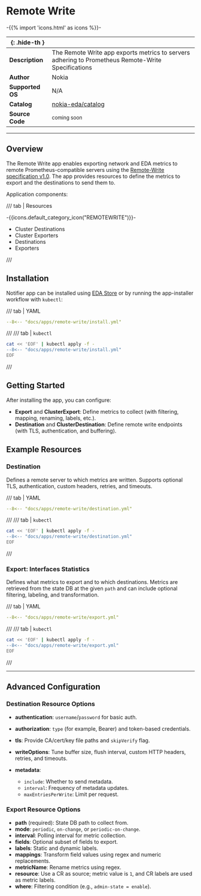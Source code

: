 # Remote Write

-{{% import 'icons.html' as icons %}}-

| <nbsp> {: .hide-th } |                                                                                                         |
| -------------------- | ------------------------------------------------------------------------------------------------------- |
| **Description**      | The Remote Write app exports metrics to servers adhering to Prometheus Remote-Write Specifications |
| **Author**           | Nokia                                                                                                   |
| **Supported OS**     | N/A                                                                                            |
| **Catalog**          | [nokia-eda/catalog][catalog]                                                                            |
| **Source Code**      | <small>coming soon</small>                                                                              |

[catalog]: https://github.com/nokia-eda/catalog

---

## Overview

The Remote Write app enables exporting network and EDA metrics to remote Prometheus-compatible servers using the [Remote-Write specification v1.0](https://prometheus.io/docs/specs/prw/remote_write_spec/). The app provides resources to define the metrics to export and the destinations to send them to.

Application components:

/// tab | Resources

<div class="grid" markdown>
<div markdown>
-{{icons.default_category_icon("REMOTEWRITE")}}-

* Cluster Destinations
* Cluster Exporters
* Destinations
* Exporters

</div>
</div>
///

## Installation

Notifier app can be installed using [EDA Store](app-store.md) or by running the app-installer workflow with `kubectl`:

/// tab | YAML

```yaml
--8<-- "docs/apps/remote-write/install.yml"
```

///
/// tab | `kubectl`

```bash
cat << 'EOF' | kubectl apply -f -
--8<-- "docs/apps/remote-write/install.yml"
EOF
```

///

## Getting Started

After installing the app, you can configure:

* **Export** and **ClusterExport**: Define metrics to collect (with filtering, mapping, renaming, labels, etc.).
* **Destination** and **ClusterDestination**: Define remote write endpoints (with TLS, authentication, and buffering).

## Example Resources

### Destination

Defines a remote server to which metrics are written. Supports optional TLS, authentication, custom headers, retries, and timeouts.

/// tab | YAML

```yaml
--8<-- "docs/apps/remote-write/destination.yml"
```

///
/// tab | `kubectl`

```bash
cat << 'EOF' | kubectl apply -f -
--8<-- "docs/apps/remote-write/destination.yml"
EOF
```

///

### Export: Interfaces Statistics

Defines what metrics to export and to which destinations. Metrics are retrieved from the state DB at the given `path` and can include optional filtering, labeling, and transformation.

/// tab | YAML

```yaml
--8<-- "docs/apps/remote-write/export.yml"
```

///
/// tab | `kubectl`

```bash
cat << 'EOF' | kubectl apply -f -
--8<-- "docs/apps/remote-write/export.yml"
EOF
```

///

---

## Advanced Configuration

### Destination Resource Options

* **authentication**: `username`/`password` for basic auth.
* **authorization**: `type` (for example, Bearer) and token-based credentials.
* **tls**: Provide CA/cert/key file paths and `skipVerify` flag.
* **writeOptions**: Tune buffer size, flush interval, custom HTTP headers, retries, and timeouts.
* **metadata**:

    * `include`: Whether to send metadata.
    * `interval`: Frequency of metadata updates.
    * `maxEntriesPerWrite`: Limit per request.

### Export Resource Options

* **path** (required): State DB path to collect from.
* **mode**: `periodic`, `on-change`, or `periodic-on-change`.
* **interval**: Polling interval for metric collection.
* **fields**: Optional subset of fields to export.
* **labels**: Static and dynamic labels.
* **mappings**: Transform field values using regex and numeric replacements.
* **metricName**: Rename metrics using regex.
* **resource**: Use a CR as source; metric value is `1`, and CR labels are used as metric labels.
* **where**: Filtering condition (e.g., `admin-state = enable`).
